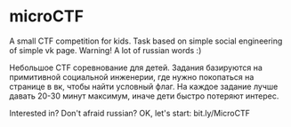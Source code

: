 # microCTF

A small CTF competition for kids. Task based on simple social engineering of simple vk page. Warning! A lot of russian words :)

Небольшое CTF соревнование для детей. Задания базируются на примитивной социальной инженерии, где нужно покопаться на странице в вк, чтобы найти условный флаг. 
На каждое задание лучше давать 20-30 минут максимум, иначе дети быстро потеряют интерес.

Interested in? Don't afraid russian? OK, let's start: bit.ly/MicroCTF
